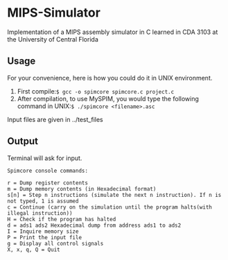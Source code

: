 <snippet>

# MIPS-Simulator
Implementation of a MIPS assembly simulator in C learned in CDA 3103 at the University of Central Florida

## Usage
For your convenience, here is how you could do it in UNIX environment. 
1) First compile:`$ gcc -o spimcore spimcore.c project.c`
2) After compilation, to use MySPIM, you would type the following command in UNIX:`$ ./spimcore <filename>.asc`

Input files are given in ../test_files
  
## Output
Terminal will ask for input.
```
Spimcore console commands:

r = Dump register contents
m = Dump memory contents (in Hexadecimal format)
s[n] = Step n instructions (simulate the next n instruction). If n is not typed, 1 is assumed
c = Continue (carry on the simulation until the program halts(with illegal instruction))
H = Check if the program has halted
d = ads1 ads2 Hexadecimal dump from address ads1 to ads2
I = Inquire memory size
P = Print the input file
g = Display all control signals
X, x, q, Q = Quit

